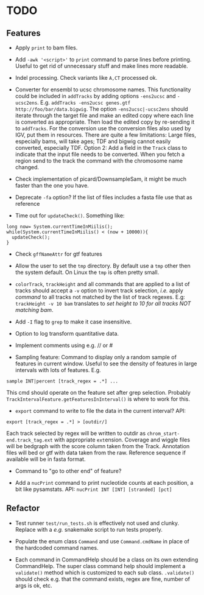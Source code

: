 TODO
====

Features
--------

* Apply `print` to bam files.

* Add `-awk '<script>'` to `print` command to parse lines before printing. Useful
  to get rid of unnecessary stuff and make lines more readable.

* Indel processing. Check variants like `A,CT` processed ok.

* Converter for ensembl to ucsc chromosome names. This functionality could be included
  in `addTracks` by adding options `-ens2ucsc` and `-ucsc2ens`. E.g. `addTracks -ens2ucsc genes.gtf http://foo/bar/data.bigwig`.
  The option `-ens2ucsc|-ucsc2ens` should iterate through the target file and make an edited copy 
  where each line is converted as appropriate. Then load the edited copy by re-sending it to `addTracks`. 
  For the conversion use the conversion files also used by IGV, put them in resources.
  There are quite a few limitations: Large files, especially bams, will take ages; TDF and bigwig
  cannot easily converted, especially TDF.
  Option 2: Add a field in the `Track` class to indicate that the input file needs to
  be converted. When you fetch a region send to the track the command with the chromosome
  name changed. 

* Check implementation of picard/DownsampleSam, it might be much faster than the one you have.

* Deprecate `-fa` option? If the list of files includes a fasta file use that as reference

* Time out for `updateCheck()`. Something like:

```
long now= System.currentTimeInMiilis();
while(System.currentTimeInMiilis() < (now + 10000)){
  updateCheck();
} 
```

* Check `gffNameAttr` for gtf features

* Allow the user to set the `tmp` directory. By default use a `tmp` other then 
  the system default. On Linux the `tmp` is often pretty small.

* `colorTrack`, `trackHeight` and all commands that are applied to a list of tracks
  should accept a `-v` option to invert track selection, *i.e.* apply *command* to 
  all tracks not matched by the list of track regexes. E.g: `trackHeight -v 10 bam`
  translates to *set height to 10 for all tracks NOT matching bam*.

* Add `-I` flag to `grep` to make it case insensitive.

* Option to log transform quantitative data.

* Implement comments using e.g. // or # 

* Sampling feature: Command to display only a random sample of features in current window. 
  Useful to see the density of features in large intervals with lots of features. E.g.

```
sample INT|percent [track_regex = .*] ...
```

This cmd should operate on the feature set after grep selection. Probably `TrackIntervalFeature.getFeaturesInInterval()` is where
to work for this.

* `export` command to write to file the data in the current interval? API:

```
export [track_regex = .*] > [outdir/]
```

Each track selected by regex will be written to outdir as `chrom_start-end.track_tag.ext` with appropriate `ext`ension.
Coverage and wiggle files will be bedgraph with the score column taken from the Track. Annotation files will bed or gtf
with data taken from the raw. Reference sequence if available will be in fasta format.

* Command to "go to other end" of feature? 

* Add a `nucPrint` command to print nucleotide counts at each position, a bit like pysamstats. API:
`nucPrint INT [INT] [stranded] [pct]`

Refactor
--------

* Test runner `test/run_tests.sh` is effectively not used and clunky. Replace with a *e.g.* snakemake script to run tests properly.

* Populate the enum class `Command` and use `Command.cmdName` in place of the hardcoded command names.

* Each command in CommandHelp should be a class on its own extending CommandHelp. The super class command help
should implement a `validate()` method which is customized to each sub class. `.validate()` should check e.g.
that the command exists, regex are fine, number of args is ok, etc.
